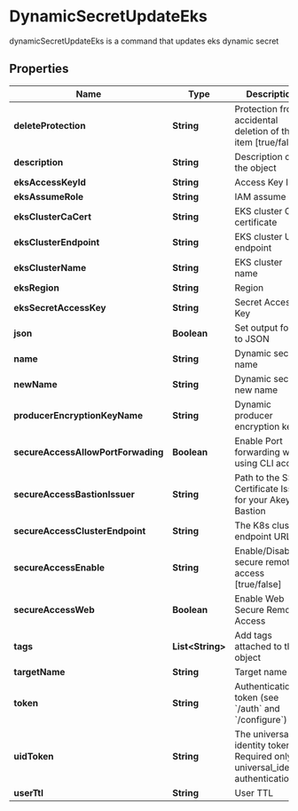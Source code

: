 

# DynamicSecretUpdateEks

dynamicSecretUpdateEks is a command that updates eks dynamic secret

## Properties

Name | Type | Description | Notes
------------ | ------------- | ------------- | -------------
**deleteProtection** | **String** | Protection from accidental deletion of this item [true/false] |  [optional]
**description** | **String** | Description of the object |  [optional]
**eksAccessKeyId** | **String** | Access Key ID |  [optional]
**eksAssumeRole** | **String** | IAM assume role |  [optional]
**eksClusterCaCert** | **String** | EKS cluster CA certificate |  [optional]
**eksClusterEndpoint** | **String** | EKS cluster URL endpoint |  [optional]
**eksClusterName** | **String** | EKS cluster name |  [optional]
**eksRegion** | **String** | Region |  [optional]
**eksSecretAccessKey** | **String** | Secret Access Key |  [optional]
**json** | **Boolean** | Set output format to JSON |  [optional]
**name** | **String** | Dynamic secret name | 
**newName** | **String** | Dynamic secret new name |  [optional]
**producerEncryptionKeyName** | **String** | Dynamic producer encryption key |  [optional]
**secureAccessAllowPortForwading** | **Boolean** | Enable Port forwarding while using CLI access |  [optional]
**secureAccessBastionIssuer** | **String** | Path to the SSH Certificate Issuer for your Akeyless Bastion |  [optional]
**secureAccessClusterEndpoint** | **String** | The K8s cluster endpoint URL |  [optional]
**secureAccessEnable** | **String** | Enable/Disable secure remote access [true/false] |  [optional]
**secureAccessWeb** | **Boolean** | Enable Web Secure Remote Access |  [optional]
**tags** | **List&lt;String&gt;** | Add tags attached to this object |  [optional]
**targetName** | **String** | Target name |  [optional]
**token** | **String** | Authentication token (see &#x60;/auth&#x60; and &#x60;/configure&#x60;) |  [optional]
**uidToken** | **String** | The universal identity token, Required only for universal_identity authentication |  [optional]
**userTtl** | **String** | User TTL |  [optional]



